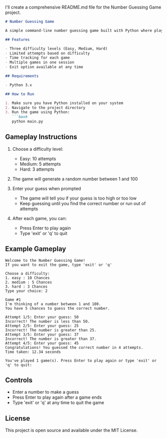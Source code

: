 I'll create a comprehensive README.md file for the Number Guessing Game project.

```markdown:backend-beginner-projects/number-guessing-game/README.md
# Number Guessing Game

A simple command-line number guessing game built with Python where players try to guess a randomly generated number between 1 and 100.

## Features

- Three difficulty levels (Easy, Medium, Hard)
- Limited attempts based on difficulty
- Time tracking for each game
- Multiple games in one session
- Exit option available at any time

## Requirements

- Python 3.x

## How to Run

1. Make sure you have Python installed on your system
2. Navigate to the project directory
3. Run the game using Python:
   ```bash
   python main.py
   ```

## Gameplay Instructions

1. Choose a difficulty level:
   - Easy: 10 attempts
   - Medium: 5 attempts
   - Hard: 3 attempts

2. The game will generate a random number between 1 and 100

3. Enter your guess when prompted
   - The game will tell you if your guess is too high or too low
   - Keep guessing until you find the correct number or run out of attempts

4. After each game, you can:
   - Press Enter to play again
   - Type 'exit' or 'q' to quit

## Example Gameplay

```
Welcome to the Number Guessing Game!
If you want to exit the game, type 'exit' or 'q'

Choose a difficulty:
1. easy : 10 Chances
2. medium : 5 Chances
3. hard : 3 Chances
Type your choice: 2

Game #1
I'm thinking of a number between 1 and 100.
You have 5 chances to guess the correct number.

Attempt 1/5: Enter your guess: 50
Incorrect! The number is less than 50.
Attempt 2/5: Enter your guess: 25
Incorrect! The number is greater than 25.
Attempt 3/5: Enter your guess: 37
Incorrect! The number is greater than 37.
Attempt 4/5: Enter your guess: 45
Congratulations! You guessed the correct number in 4 attempts.
Time taken: 12.34 seconds

You've played 1 game(s). Press Enter to play again or type 'exit' or 'q' to quit:
```

## Controls

- Enter a number to make a guess
- Press Enter to play again after a game ends
- Type 'exit' or 'q' at any time to quit the game


## License

This project is open source and available under the MIT License.
```
